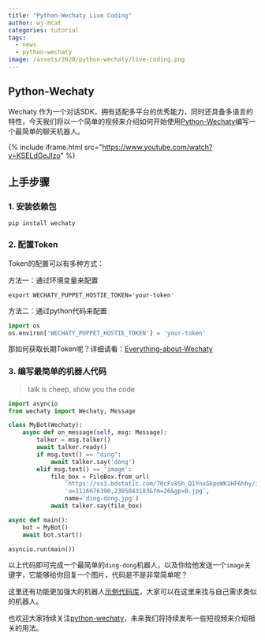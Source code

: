```yaml
---
title: "Python-Wechaty Live Coding"
author: wj-mcat
categories: tutorial
tags:
  - news
  - python-wechaty
image: /assets/2020/python-wechaty/live-coding.png
---
```


## Python-Wechaty

Wechaty 作为一个对话SDK，拥有适配多平台的优秀能力，同时还具备多语言的特性，今天我们将以一个简单的视频来介绍如何开始使用[Python-Wechaty](https://github.com/wechaty/python-wechaty)编写一个最简单的聊天机器人。

{% include iframe.html src="https://www.youtube.com/watch?v=KSELdGeJIzo" %}

## 上手步骤

### 1. 安装依赖包

```shell
pip install wechaty
```

### 2. 配置Token

Token的配置可以有多种方式：

方法一：通过环境变量来配置

```shell
export WECHATY_PUPPET_HOSTIE_TOKEN='your-token'
```

方法二：通过python代码来配置

```python
import os
os.environ['WECHATY_PUPPET_HOSTIE_TOKEN'] = 'your-token'
```

那如何获取长期Token呢？详细请看：[Everything-about-Wechaty](https://github.com/juzibot/Welcome/wiki/Everything-about-Wechaty)

### 3. 编写最简单的机器人代码

> talk is cheep, show you the code

```python
import asyncio
from wechaty import Wechaty, Message

class MyBot(Wechaty):
    async def on_message(self, msg: Message):
        talker = msg.talker()
        await talker.ready()
        if msg.text() == "ding":
            await talker.say('dong')
        elif msg.text() == 'image':
            file_box = FileBox.from_url(
                'https://ss3.bdstatic.com/70cFv8Sh_Q1YnxGkpoWK1HF6hhy/it/'
                'u=1116676390,2305043183&fm=26&gp=0.jpg',
                name='ding-dong.jpg')
            await talker.say(file_box)

async def main():
    bot = MyBot()
    await bot.start()

asyncio.run(main())
```

以上代码即可完成一个最简单的`ding-dong`机器人，以及你给他发送一个`image`关键字，它能够给你回复一个图片，代码是不是非常简单呢？

这里还有功能更加强大的机器人[示例代码库](https://github.com/wechaty/python-wechaty-getting-started)，大家可以在这里来找与自己需求类似的机器人。

也欢迎大家持续关注[python-wechaty](https://github.com/wechaty/python-wechaty)，未来我们将持续发布一些短视频来介绍相关的用法。

